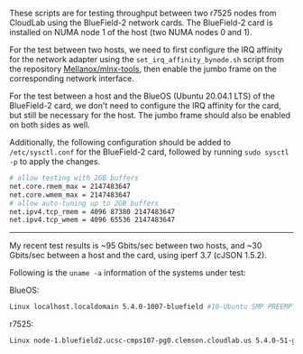 These scripts are for testing throughput between two r7525 nodes from CloudLab using the BlueField-2 network cards. The BlueField-2 card is installed on NUMA node 1 of the host (two NUMA nodes 0 and 1).

For the test between two hosts, we need to first configure the IRQ affinity for the network adapter using the `set_irq_affinity_bynode.sh` script from the repository [Mellanox/mlnx-tools](https://github.com/Mellanox/mlnx-tools), then enable the jumbo frame on the corresponding network interface.

For the test between a host and the BlueOS (Ubuntu 20.04.1 LTS) of the BlueField-2 card, we don't need to configure the IRQ affinity for the card, but still be necessary for the host. The jumbo frame should also be enabled on both sides as well.

Additionally, the following configuration should be added to `/etc/sysctl.conf` for the BlueField-2 card, followed by running `sudo sysctl -p` to apply the changes.
```bash
# allow testing with 2GB buffers
net.core.rmem_max = 2147483647
net.core.wmem_max = 2147483647
# allow auto-tuning up to 2GB buffers
net.ipv4.tcp_rmem = 4096 87380 2147483647
net.ipv4.tcp_wmem = 4096 65536 2147483647
```

---

My recent test results is ~95 Gbits/sec between two hosts, and ~30 Gbits/sec between a host and the card, using iperf 3.7 (cJSON 1.5.2).

Following is the `uname -a` information of the systems under test:

BlueOS:
```bash
Linux localhost.localdomain 5.4.0-1007-bluefield #10-Ubuntu SMP PREEMPT Fri Nov 27 14:48:47 UTC 2020 aarch64 aarch64 aarch64 GNU/Linux
```

r7525:
```bash
Linux node-1.bluefield2.ucsc-cmps107-pg0.clemson.cloudlab.us 5.4.0-51-generic #56-Ubuntu SMP Mon Oct 5 14:28:49 UTC 2020 x86_64 x86_64 x86_64 GNU/Linux
```
